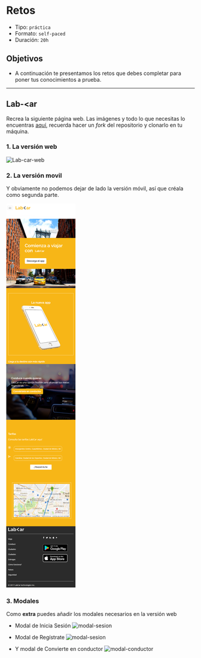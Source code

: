 # Retos

- Tipo: `práctica`
- Formato: `self-paced`
- Duración: `20h`

## Objetivos

- A continuación te presentamos los retos que debes completar para poner tus
  conocimientos a prueba.

***

## Lab-<ar

Recrea la siguiente página web. Las imágenes y todo lo que necesitas lo
encuentras [aquí](https://github.com/Laboratoria-learning/lab-car-boilerplate),
recuerda hacer un _fork_ del repositorio y clonarlo en
tu máquina.

### 1. La versión web

![Lab-car-web](https://raw.githubusercontent.com/Laboratoria/curricula-js/f659ee55eeb322341c314d7d080bb22468e9a576/04-social-network/01-css-frameworks/08-code-challenges/images/desktop.png)

### 2. La versión movil

Y obviamente no podemos dejar de lado la versión móvil, así que créala como
segunda parte.

![Lab-car-movil](https://raw.githubusercontent.com/AnaSalazar/curricula-js/0b700308f0c6ed452596912fcef8103b8f88386b/04-social-network/01-css-frameworks/08-code-challenges/images/v-movil.png)

### 3. Modales

Como **extra** puedes añadir los modales necesarios en la versión web

- Modal de Inicia Sesión
  ![modal-sesion](https://raw.githubusercontent.com/Laboratoria/curricula-js/f659ee55eeb322341c314d7d080bb22468e9a576/04-social-network/01-css-frameworks/08-code-challenges/images/modal-inicio-sesion.png)

- Modal de Regístrate
  ![modal-sesion](https://raw.githubusercontent.com/Laboratoria/curricula-js/f659ee55eeb322341c314d7d080bb22468e9a576/04-social-network/01-css-frameworks/08-code-challenges/images/modal-registrate.png)

- Y modal de Convierte en conductor
  ![modal-conductor](https://raw.githubusercontent.com/Laboratoria/curricula-js/f659ee55eeb322341c314d7d080bb22468e9a576/04-social-network/01-css-frameworks/08-code-challenges/images/modal-conductor.png)

